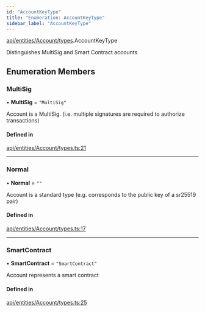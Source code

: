 ```yaml
---
id: "AccountKeyType"
title: "Enumeration: AccountKeyType"
sidebar_label: "AccountKeyType"
---
```


[api/entities/Account/types](../../../../../../modules/API/Entities/Account/Types/Types.md).AccountKeyType

Distinguishes MultiSig and Smart Contract accounts

## Enumeration Members

### MultiSig

• **MultiSig** = ``"MultiSig"``

Account is a MultiSig. (i.e. multiple signatures are required to authorize transactions)

#### Defined in

[api/entities/Account/types.ts:21](https://github.com/PolymeshAssociation/polymesh-sdk/blob/07a4c5b0/src/api/entities/Account/types.ts#L21)

___

### Normal

• **Normal** = ``""``

Account is a standard type (e.g. corresponds to the public key of a sr25519 pair)

#### Defined in

[api/entities/Account/types.ts:17](https://github.com/PolymeshAssociation/polymesh-sdk/blob/07a4c5b0/src/api/entities/Account/types.ts#L17)

___

### SmartContract

• **SmartContract** = ``"SmartContract"``

Account represents a smart contract

#### Defined in

[api/entities/Account/types.ts:25](https://github.com/PolymeshAssociation/polymesh-sdk/blob/07a4c5b0/src/api/entities/Account/types.ts#L25)
